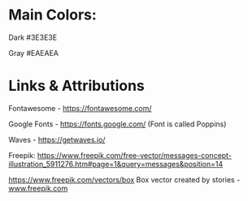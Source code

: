 # Main Colors:

Dark #3E3E3E

Gray #EAEAEA

# Links & Attributions

Fontawesome - https://fontawesome.com/

Google Fonts - https://fonts.google.com/ (Font is called Poppins)

Waves - https://getwaves.io/

Freepik: https://www.freepik.com/free-vector/messages-concept-illustration_5911276.htm#page=1&query=messages&position=14

https://www.freepik.com/vectors/box Box vector created by stories - www.freepik.com
